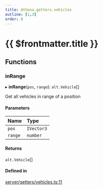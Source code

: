 ```yaml
---
title: Athena.getters.vehicles
outline: [1,3]
order: 0
---
```


# {{ $frontmatter.title }}


## Functions

### inRange

▸ **inRange**(`pos`, `range`): `alt.Vehicle`[]

Get all vehicles in range of a position

#### Parameters

| Name | Type |
| :------ | :------ |
| `pos` | `IVector3` |
| `range` | `number` |

#### Returns

`alt.Vehicle`[]

#### Defined in

[server/getters/vehicles.ts:11](https://github.com/Stuyk/altv-athena/blob/ae8402672/src/core/server/getters/vehicles.ts#L11)
